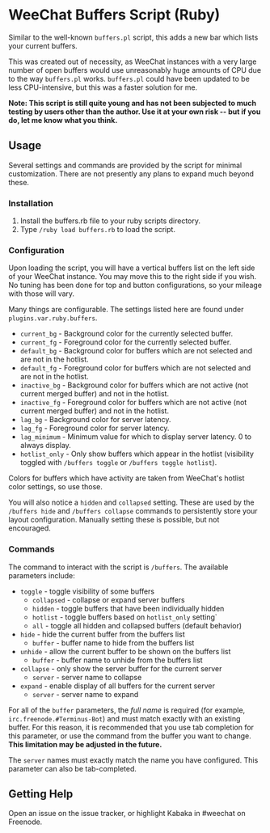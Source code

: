 # WeeChat Buffers Script (Ruby)

Similar to the well-known `buffers.pl` script, this adds a new bar which lists
your current buffers.

This was created out of necessity, as WeeChat instances with a very large
number of open buffers would use unreasonably huge amounts of CPU due to the
way `buffers.pl` works. `buffers.pl` could have been updated to be less
CPU-intensive, but this was a faster solution for me.

**Note: This script is still quite young and has not been subjected to much
testing by users other than the author. Use it at your own risk -- but if you
do, let me know what you think.**

## Usage

Several settings and commands are provided by the script for minimal
customization. There are not presently any plans to expand much beyond these.

### Installation

1. Install the buffers.rb file to your ruby scripts directory.
2. Type `/ruby load buffers.rb` to load the script.

### Configuration

Upon loading the script, you will have a vertical buffers list on the left side
of your WeeChat instance. You may move this to the right side if you wish. No
tuning has been done for top and button configurations, so your mileage with
those will vary.

Many things are configurable. The settings listed here are found under
`plugins.var.ruby.buffers`.

* `current_bg` - Background color for the currently selected buffer.
* `current_fg` - Foreground color for the currently selected buffer.
* `default_bg` - Background color for buffers which are not selected and are
  not in the hotlist.
* `default_fg` - Foreground color for buffers which are not selected and are
  not in the hotlist.
* `inactive_bg` - Background color for buffers which are not active (not
  current merged buffer) and not in the hotlist.
* `inactive_fg` - Foreground color for buffers which are not active (not
  current merged buffer) and not in the hotlist.
* `lag_bg` - Background color for server latency.
* `lag_fg` - Foreground color for server latency.
* `lag_minimum` - Minimum value for which to display server latency. 0 to
  always display.
* `hotlist_only` - Only show buffers which appear in the hotlist (visibility
  toggled with `/buffers toggle` or `/buffers toggle hotlist`).

Colors for buffers which have activity are taken from WeeChat's hotlist color
settings, so use those.

You will also notice a `hidden` and `collapsed` setting. These are used by the
`/buffers hide` and `/buffers collapse` commands to persistently store your
layout configuration. Manually setting these is possible, but not encouraged.

### Commands

The command to interact with the script is `/buffers`. The available parameters
include:

* `toggle` - toggle visibility of some buffers
  * `collapsed` - collapse or expand server buffers
  * `hidden` - toggle buffers that have been individually hidden
  * `hotlist` - toggle buffers based on `hotlist_only` setting`
  * `all` - toggle all hidden and collapsed buffers (default behavior)
* `hide` - hide the current buffer from the buffers list
  * `buffer` - buffer name to hide from the buffers list
* `unhide` - allow the current buffer to be shown on the buffers list
  * `buffer` - buffer name to unhide from the buffers list
* `collapse` - only show the server buffer for the current server
  * `server` - server name to collapse
* `expand` - enable display of all buffers for the current server
  * `server` - server name to expand

For all of the `buffer` parameters, the *full name* is required (for example,
`irc.freenode.#Terminus-Bot`) and must match exactly with an existing buffer.
For this reason, it is recommended that you use tab completion for this
parameter, or use the command from the buffer you want to change. **This
limitation may be adjusted in the future.**

The `server` names must exactly match the name you have configured. This
parameter can also be tab-completed.

## Getting Help

Open an issue on the issue tracker, or highlight Kabaka in #weechat on
Freenode.

